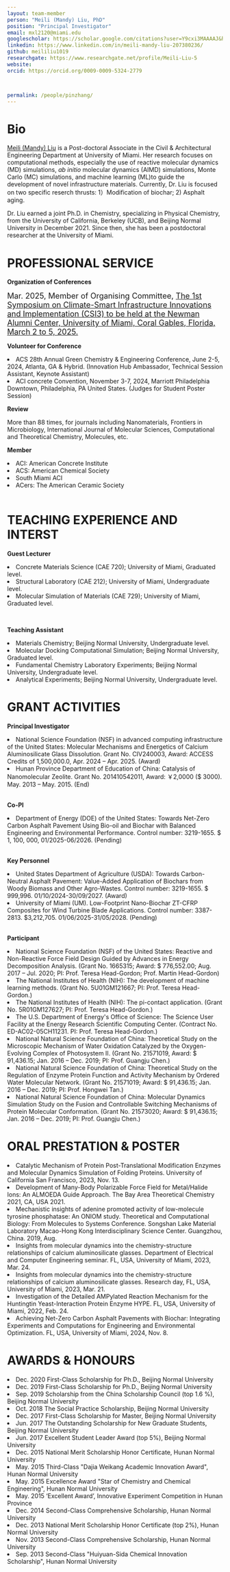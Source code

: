 ```yaml
---
layout: team-member
person: "Meili (Mandy) Liu, PhD"
position: "Principal Investigator"
email: mxl2120@miami.edu
googlescholar: https://scholar.google.com/citations?user=Y9cxi3MAAAAJ&hl=en
linkedin: https://www.linkedin.com/in/meili-mandy-liu-207380236/
github: meililiu1019
researchgate: https://www.researchgate.net/profile/Meili-Liu-5
website: 
orcid: https://orcid.org/0009-0009-5324-2779



permalink: /people/pinzhang/
---
```

# __Bio__
[Meili (Mandy) Liu](https://cde.nus.edu.sg/cee/staff/zhangpin/) is a Post-doctoral Associate in the Civil & Architectural Engineering Department at University of Miami. Her research focuses on computational methods, especially the use of reactive molecular dynamics (MD) simulations, *ab initio* molecular dynamics (AIMD) simulations, Monte Carlo (MC) simulations, and machine learning (ML)to guide the development of novel infrastructure materials. Currently, Dr. Liu is focused on two specific reserch thrusts: 1）Modification of biochar; 2) Asphalt aging.

Dr. Liu earned a joint Ph.D. in Chemistry, specializing in Physical Chemistry, from the University of California, Berkeley (UCB), and Beijing Normal University in December 2021. Since then, she has been a postdoctoral researcher at the University of Miami.


# __PROFESSIONAL SERVICE__

**Organization of Conferences**

<p><font size=4> Mar. 2025, Member of Organising Committee, <a href="https://lnkd.in/g8tHQ_xS"> The 1st Symposium on Climate-Smart Infrastructure Innovations and Implementation (CSI3) to be held at the Newman Alumni Center, University of Miami, Coral Gables, Florida, March 2 to 5, 2025.</a></font></p>

**Volunteer for Conference**
<li>ACS 28th Annual Green Chemistry & Engineering Conference, June 2-5, 2024, Atlanta, GA & Hybrid. (Innovation Hub Ambassador, Technical Session Assistant, Keynote Assistant)</li>
<li>ACI concrete Convention, November 3-7, 2024, Marriott Philadelphia Downtown, Philadelphia, PA United States. (Judges for Student Poster Session)</li>


**Review**

<p>More than 88 times, for journals including Nanomaterials, Frontiers in Microbiology, International Journal of Molecular Sciences, Computational and Theoretical Chemistry, Molecules, etc.</p>

**Member**
<li>ACI: American Concrete Institute</li>
<li>ACS: American Chemical Society</li>
<li>South Miami ACI</li>
<li>ACers: The American Ceramic Society</li>
<br> <!-- 强制换行 -->

# __TEACHING EXPERIENCE AND INTERST__
**Guest Lecturer**

<li>Concrete Materials Science (CAE 720); University of Miami, Graduated level. </li>
<li>Structural Laboratory (CAE 212); University of Miami, Undergraduate level.</li>
<li>Molecular Simulation of Materials (CAE 729); University of Miami, Graduated level.</li>

<br> <!-- 强制换行 -->

**Teaching Assistant**

<li>Materials Chemistry; Beijing Normal University, Undergraduate level.</li>
<li>Molecular Docking Computational Simulation; Beijing Normal University, Graduated level. </li>
<li>Fundamental Chemistry Laboratory Experiments; Beijing Normal University, Undergraduate level.</li>
<li>Analytical Experiments; Beijing Normal University, Undergraduate level.</li>


# __GRANT ACTIVITIES__

**Principal Investigator**
<li>National Science Foundation (NSF) in advanced computing infrastructure of the United States: Molecular Mechanisms and Energetics of Calcium Aluminosilicate Glass Dissolution. Grant No. CIV240003, Award: ACCESS Credits of 1,500,000.0, Apr. 2024 – Apr. 2025. (Award)</li>
<li>Hunan Province Department of Education of China: Catalysis of Nanomolecular Zeolite. Grant No. 201410542011, Award: ￥2,0000 ($ 3000). May. 2013 – May. 2015. (End)</li>

<br> <!-- 强制换行 -->
**Co-PI**
<li>Department of Energy (DOE) of the United States: Towards Net-Zero Carbon Asphalt Pavement Using Bio-oil and Biochar with Balanced Engineering and Environmental Performance. Control number: 3219-1655. $ 1, 100, 000, 01/2025-06/2026. (Pending)</li>

<br> <!-- 强制换行 -->
**Key Personnel**
<li>United States Department of Agriculture (USDA): Towards Carbon-Neutral Asphalt Pavement: Value-Added Application of Biochars from Woody Biomass and Other Agro-Wastes. Control number: 3219-1655. $ 999,996. 01/10/2024-30/09/2027. (Award)</li>
<li>University of Miami (UM). Low-Footprint Nano-Biochar ZT-CFRP Composites for Wind Turbine Blade Applications. Control number: 3387-2813. $3,212,705. 01/06/2025-31/05/2028. (Pending)
</li>

<br> <!-- 强制换行 -->
**Participant**
<li>National Science Foundation (NSF) of the United States: Reactive and Non-Reactive Force Field Design Guided by Advances in Energy Decomposition Analysis. (Grant No. 1665315; Award: $ 776,552.00; Aug. 2017 – Jul. 2020; PI: Prof. Teresa Head-Gordon; Prof. Martin Head-Gordon)</li>
<li>The National Institutes of Health (NIH): The development of machine learning methods. (Grant No. 5U01GM121667; PI: Prof. Teresa Head-Gordon.)</li>
<li>The National Institutes of Health (NIH): The pi-contact application. (Grant No. 5R01GM127627; PI: Prof. Teresa Head-Gordon.)</li>
<li>The U.S. Department of Energy's Office of Science: The Science User Facility at the Energy Research Scientific Computing Center. (Contract No. ED-AC02-05CH11231. PI: Prof. Teresa Head-Gordon.)</li>
<li>National Natural Science Foundation of China: Theoretical Study on the Microscopic Mechanism of Water Oxidation Catalyzed by the Oxygen-Evolving Complex of Photosystem II. (Grant No. 21571019, Award: $ 91,436.15; Jan. 2016 – Dec. 2019; PI: Prof. Guangju Chen.)</li>
<li>National Natural Science Foundation of China: Theoretical Study on the Regulation of Enzyme Protein Function and Activity Mechanism by Ordered Water Molecular Network. (Grant No. 21571019; Award: $ 91,436.15; Jan. 2016 – Dec. 2019; PI: Prof. Hongwei Tan.)</li>
<li>National Natural Science Foundation of China: Molecular Dynamics Simulation Study on the Fusion and Controllable Switching Mechanisms of Protein Molecular Conformation. (Grant No. 21573020; Award: $ 91,436.15; Jan. 2016 – Dec. 2019; PI: Prof. Guangju Chen.)</li>


# __ORAL PRESTATION & POSTER__
<li>Catalytic Mechanism of Protein Post-Translational Modification Enzymes and Molecular Dynamics Simulation of Folding Proteins. University of California San Francisco, 2023, Nov. 13.</li>
<li>Development of Many-Body Polarizable Force Field for Metal/Halide Ions: An ALMOEDA Guide Approach. The Bay Area Theoretical Chemistry 2021, CA, USA 2021.</li>
<li>Mechanistic insights of adenine promoted activity of low-molecule tyrosine phosphatase: An ONIOM study. Theoretical and Computational Biology: From Molecules to Systems Conference. Songshan Lake Material Laboratory Macao-Hong Kong Interdisciplinary Science Center. Guangzhou, China. 2019, Aug.</li>
<li>Insights from molecular dynamics into the chemistry-structure relationships of calcium aluminosilicate glasses. Department of Electrical and Computer Engineering seminar. FL, USA, University of Miami, 2023, Mar. 24.</li>
<li>Insights from molecular dynamics into the chemistry-structure relationships of calcium aluminosilicate glasses. Research day, FL, USA, University of Miami, 2023, Mar. 21.</li>
<li>Investigation of the Detailed AMPylated Reaction Mechanism for the Huntingtin Yeast-Interaction Protein Enzyme HYPE. FL, USA, University of Miami, 2022, Feb. 24.</li>
<li>Achieving Net-Zero Carbon Asphalt Pavements with Biochar: Integrating Experiments and Computations for Engineering and Environmental Optimization. FL, USA, University of Miami, 2024, Nov. 8.</li>

         
# __AWARDS & HONOURS__
<li>Dec. 2020 First-Class Scholarship for Ph.D., Beijing Normal University</li>
<li>Dec. 2019 First-Class Scholarship for Ph.D., Beijing Normal University</li>
<li>Sep. 2019 Scholarship from the China Scholarship Council (top 1.6 %), Beijing Normal University </li>
<li>Oct. 2018 The Social Practice Scholarship, Beijing Normal University</li>
<li>Dec. 2017 First-Class Scholarship for Master, Beijing Normal University</li>
<li>Jun. 2017 The Outstanding Scholarship for New Graduate Students, Beijing Normal University</li>
<li>Jun. 2017 Excellent Student Leader Award (top 5%), Beijing Normal University</li>
<li>Dec. 2015 National Merit Scholarship Honor Certificate, Hunan Normal University</li>
<li>May. 2015 Third-Class "Dajia Weikang Academic Innovation Award", Hunan Normal University</li>
<li>May. 2015 Excellence Award "Star of Chemistry and Chemical Engineering", Hunan Normal University</li> 
<li>May. 2015 ‘Excellent Award’, Innovative Experiment Competition in Hunan Province</li>
<li>Dec. 2014 Second-Class Comprehensive Scholarship, Hunan Normal University</li>
<li>Dec. 2013 National Merit Scholarship Honor Certificate (top 2%), Hunan Normal University</li>
<li>Nov. 2013 Second-Class Comprehensive Scholarship, Hunan Normal University</li>
<li>Sep. 2013 Second-Class "Huiyuan-Sida Chemical Innovation Scholarship", Hunan Normal University</li>
         
